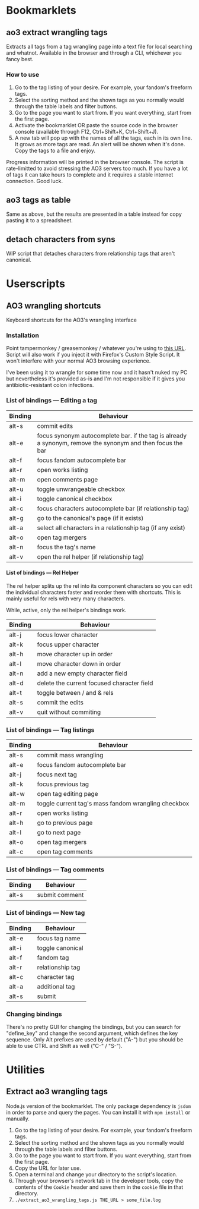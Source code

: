 # Bookmarklets

## ao3 extract wrangling tags

Extracts all tags from a tag wrangling page into a text file for local searching and whatnot. Available in the browser and through a CLI, whichever you fancy best.

### How to use

1. Go to the tag listing of your desire. For example, your fandom's freeform tags.
2. Select the sorting method and the shown tags as you normally would through the table labels and filter buttons.
3. Go to the page you want to start from. If you want everything, start from the first page.
4. Activate the bookmarklet OR paste the source code in the browser console (available through F12, Ctrl+Shift+K, Ctrl+Shift+J).
5. A new tab will pop up with the names of all the tags, each in its own line. It grows as more tags are read. An alert will be shown when it's done. Copy the tags to a file and enjoy.

Progress information will be printed in the browser console. The script is rate-limitted to avoid stressing the AO3 servers too much. If you have a lot of tags it can take hours to complete and it requires a stable internet connection. Good luck.

## ao3 tags as table

Same as above, but the results are presented in a table instead for copy pasting it to a spreadsheet.

## detach characters from syns

WIP script that detaches characters from relationship tags that aren't canonical.

# Userscripts

## AO3 wrangling shortcuts

Keyboard shortcuts for the AO3's wrangling interface

### Installation

Point tampermonkey / greasemonkey / whatever you're using to [this URL](https://raw.githubusercontent.com/vaaas/ao3_wrangling_scripts/master/userscripts/ao3_wrangling_shortcuts.js). Script will also work if you inject it with Firefox's Custom Style Script. It won't interfere with your normal AO3 browsing experience.

I've been using it to wrangle for some time now and it hasn't nuked my PC but nevertheless it's provided as-is and I'm not responsible if it gives you antibiotic-resistant colon infections.

### List of bindings — Editing a tag

Binding | Behaviour
--- | ---
alt-s | commit edits
alt-e | focus synonym autocomplete bar. if the tag is already a synonym, remove the synonym and then focus the bar
alt-f | focus fandom autocomplete bar
alt-r | open works listing
alt-m | open comments page
alt-u | toggle unwrangeable checkbox
alt-i | toggle canonical checkbox
alt-c | focus characters autocomplete bar (if relationship tag)
alt-g | go to the canonical's page (if it exists)
alt-a | select all characters in a relationship tag (if any exist)
alt-o | open tag mergers
alt-n | focus the tag's name
alt-v | open the rel helper (if relationship tag)

#### List of bindings — Rel Helper

The rel helper splits up the rel into its component characters so you can edit the individual characters faster and reorder them with shortcuts. This is mainly useful for rels with very many characters.

While, active, only the rel helper's bindings work.

Binding | Behaviour
--- | ---
alt-j | focus lower character
alt-k | focus upper character
alt-h | move character up in order
alt-l | move character down in order
alt-n | add a new empty character field
alt-d | delete the current focused character field
alt-t | toggle between / and & rels
alt-s | commit the edits
alt-v | quit without commiting

### List of bindings — Tag listings

Binding | Behaviour
--- | ---
alt-s | commit mass wrangling
alt-e | focus fandom autocomplete bar
alt-j | focus next tag
alt-k | focus previous tag
alt-w | open tag editing page
alt-m | toggle current tag's mass fandom wrangling checkbox
alt-r | open works listing
alt-h | go to previous page
alt-l | go to next page
alt-o | open tag mergers
alt-c | open tag comments

### List of bindings — Tag comments
Binding | Behaviour
--- | ---
alt-s | submit comment

### List of bindings — New tag
Binding | Behaviour
--- | ---
alt-e | focus tag name
alt-i | toggle canonical
alt-f | fandom tag
alt-r | relationship tag
alt-c | character tag
alt-a | additional tag
alt-s | submit

### Changing bindings

There's no pretty GUI for changing the bindings, but you can search for "define_key" and change the second argument, which defines the key sequence. Only Alt prefixes are used by default ("A-") but you should be able to use CTRL and Shift as well ("C-" / "S-").

# Utilities

## Extract ao3 wrangling tags

Node.js version of the bookmarklet. The only package dependency is `jsdom` in order to parse and query the pages. You can install it with `npm install` or manually.

1. Go to the tag listing of your desire. For example, your fandom's freeform tags.
2. Select the sorting method and the shown tags as you normally would through the table labels and filter buttons.
3. Go to the page you want to start from. If you want everything, start from the first page.
4. Copy the URL for later use.
5. Open a terminal and change your directory to the script's location.
6. Through your browser's network tab in the developer tools, copy the contents of the `Cookie` header and save them in the `cookie` file in that directory.
7. `./extract_ao3_wrangling_tags.js THE_URL > some_file.log`

##
